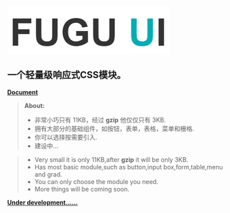 ![img](logo.png 'preview')

一个轻量级响应式CSS模块。
---

**[<i class="icon-file"></i>Document](#publish-a-document)**

> **About:**
>
> - 非常小巧只有 11KB，经过 **gzip** 他仅仅只有 3KB.
> - 拥有大部分的基础组件，如按钮，表单，表格，菜单和栅格.
> - 你可以选择按需要引入.
> - 建设中...


> - Very small it is only 11KB,after **gzip** it will be only 3KB.
> - Has most basic module,such as button,input box,form,table,menu and grad.
> - You can only choose the module you need.
> - More things will be coming soon.

**[Under development......](#publish-a-document)**
